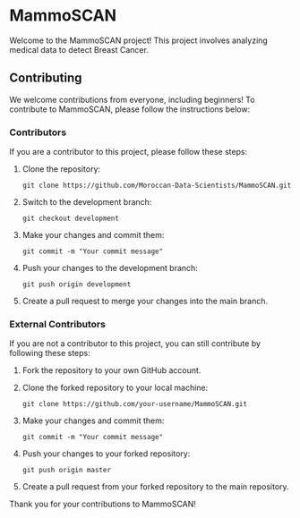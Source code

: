 # MammoSCAN

Welcome to the MammoSCAN project! This project involves analyzing medical data to detect Breast Cancer.

## Contributing

We welcome contributions from everyone, including beginners! To contribute to MammoSCAN, please follow the instructions below:

### Contributors

If you are a contributor to this project, please follow these steps:

1. Clone the repository:
	```
	git clone https://github.com/Moroccan-Data-Scientists/MammoSCAN.git
	```

2. Switch to the development branch:
	```
	git checkout development
	```

3. Make your changes and commit them:
	```
	git commit -m "Your commit message"
	```

4. Push your changes to the development branch:
	```
	git push origin development
	```

5. Create a pull request to merge your changes into the main branch.

### External Contributors

If you are not a contributor to this project, you can still contribute by following these steps:

1. Fork the repository to your own GitHub account.

2. Clone the forked repository to your local machine:
	```
	git clone https://github.com/your-username/MammoSCAN.git
	```

3. Make your changes and commit them:
	```
	git commit -m "Your commit message"
	```

4. Push your changes to your forked repository:
	```
	git push origin master
	```

5. Create a pull request from your forked repository to the main repository.

Thank you for your contributions to MammoSCAN!
